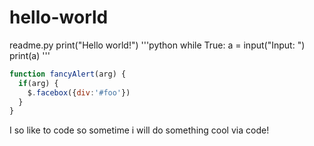 # hello-world
readme.py
print("Hello world!")
'''python
while True:
    a = input("Input: ")
    print(a)
'''

```javascript
function fancyAlert(arg) {
  if(arg) {
    $.facebox({div:'#foo'})
  }
}
```

I so like to code so sometime i will do something cool via code!
